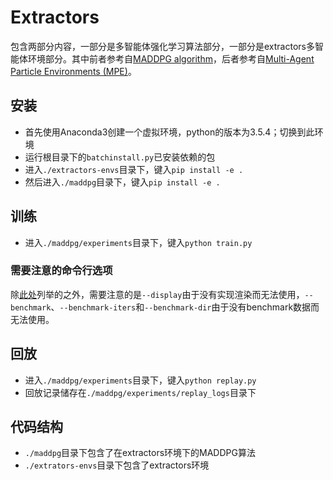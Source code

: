 # Extractors
包含两部分内容，一部分是多智能体强化学习算法部分，一部分是extractors多智能体环境部分。其中前者参考自[MADDPG algorithm](https://github.com/openai/maddpg)，后者参考自[Multi-Agent Particle Environments (MPE)](https://github.com/openai/multiagent-particle-envs)。
## 安装
- 首先使用Anaconda3创建一个虚拟环境，python的版本为3.5.4；切换到此环境
- 运行根目录下的`batchinstall.py`已安装依赖的包
- 进入`./extractors-envs`目录下，键入`pip install -e .`
- 然后进入`./maddpg`目录下，键入`pip install -e .`
## 训练
- 进入`./maddpg/experiments`目录下，键入`python train.py`
### 需要注意的命令行选项
除[此处](https://github.com/openai/maddpg/blob/master/README.md#command-line-options)列举的之外，需要注意的是`--display`由于没有实现渲染而无法使用，`--benchmark`、`--benchmark-iters`和`--benchmark-dir`由于没有benchmark数据而无法使用。
## 回放
- 进入`./maddpg/experiments`目录下，键入`python replay.py`
- 回放记录储存在`./maddpg/experiments/replay_logs`目录下
## 代码结构
- `./maddpg`目录下包含了在extractors环境下的MADDPG算法
- `./extrators-envs`目录下包含了extractors环境

